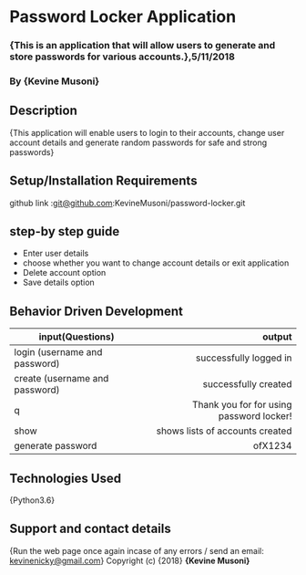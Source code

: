 # Password Locker Application
### {This is an application that will allow users to generate and store passwords for various accounts.},5/11/2018
### By **{Kevine Musoni}**
## Description
{This application will enable users to login to their accounts, change user account details and generate random passwords for safe and strong passwords}
## Setup/Installation Requirements 
github link :git@github.com:KevineMusoni/password-locker.git 
## step-by step guide
* Enter user details
* choose whether you want to change account details or exit application
* Delete account option
* Save details option 
## Behavior Driven Development
| input(Questions)  | output        |
|---------------     |-------------:|
| login (username and password)  |  successfully logged in  |
| create (username and password)  |  successfully created |
| q    | Thank you for for using password locker!    |
| show  | shows lists of accounts created   |
| generate password      |  ofX1234    |
## Technologies Used
{Python3.6}
## Support and contact details
{Run the web page once again incase of any errors / send an email: kevinenicky@gmail.com}
Copyright (c) {2018} **{Kevine Musoni}**
